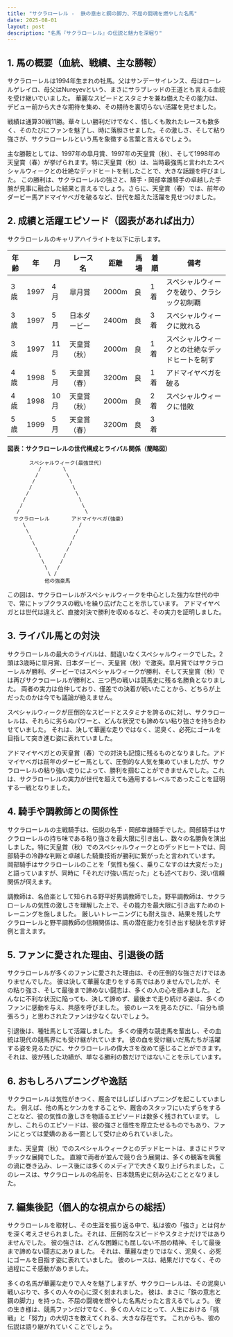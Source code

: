 ```yaml
---
title: "サクラローレル -  鉄の意志と鋼の脚力、不屈の闘魂を燃やした名馬"
date: 2025-08-01
layout: post
description: "名馬『サクラローレル』の伝説と魅力を深堀り"
---
```


## 1. 馬の概要（血統、戦績、主な勝鞍）

サクラローレルは1994年生まれの牡馬。父はサンデーサイレンス、母はローレルゲレイロ、母父はNureyevという、まさにサラブレッドの王道とも言える血統を受け継いでいました。  華麗なスピードとスタミナを兼ね備えたその能力は、デビュー前から大きな期待を集め、その期待を裏切らない活躍を見せました。

戦績は通算30戦11勝。華々しい勝利だけでなく、惜しくも敗れたレースも数多く、そのたびにファンを魅了し、時に落胆させました。その激しさ、そして粘り強さが、サクラローレルという馬を象徴する言葉と言えるでしょう。

主な勝鞍としては、1997年の皐月賞、1997年の天皇賞（秋）、そして1998年の天皇賞（春）が挙げられます。特に天皇賞（秋）は、当時最強馬と言われたスペシャルウィークとの壮絶なデッドヒートを制したことで、大きな話題を呼びました。  この勝利は、サクラローレルの強さと、騎手・岡部幸雄騎手の卓越した手腕が見事に融合した結果と言えるでしょう。さらに、天皇賞（春）では、前年のダービー馬アドマイヤベガを破るなど、世代を超えた活躍を見せつけました。


## 2. 成績と活躍エピソード（図表があれば出力）

サクラローレルのキャリアハイライトを以下に示します。

| 年齢 | 年 | 月 | レース名           | 距離 | 馬場 | 着順 | 備考                                      |
|-----|----|----|--------------------|-----|-----|-----|-------------------------------------------|
| 3歳 | 1997 | 4月 | 皐月賞             | 2000m | 良 | 1着 | スペシャルウィークを破り、クラシック初制覇 |
| 3歳 | 1997 | 5月 | 日本ダービー         | 2400m | 良 | 3着 | スペシャルウィークに敗れる                 |
| 3歳 | 1997 | 11月 | 天皇賞（秋）       | 2000m | 良 | 1着 | スペシャルウィークとの壮絶なデッドヒートを制す |
| 4歳 | 1998 | 5月 | 天皇賞（春）       | 3200m | 良 | 1着 | アドマイヤベガを破る                       |
| 4歳 | 1998 | 10月 | 天皇賞（秋）       | 2000m | 良 | 2着 | スペシャルウィークに惜敗                   |
| 5歳 | 1999 | 5月 | 天皇賞（春）       | 3200m | 良 | 3着 |                                           |


**図表：サクラローレルの世代構成とライバル関係（簡略図）**

```
       スペシャルウィーク(最強世代)
          /       \
         /         \
        /           \
       /             \
      /               \
     /                 \
    /                   \
   /                     \
  サクラローレル       アドマイヤベガ(強豪)
     \                 /
      \               /
       \             /
        \           /
         \         /
          \       /
           \     /
            \   /
             \ /
            他の強豪馬

```

この図は、サクラローレルがスペシャルウィークを中心とした強力な世代の中で、常にトップクラスの戦いを繰り広げたことを示しています。  アドマイヤベガとは世代は違えど、直接対決で勝利を収めるなど、その実力を証明しました。


## 3. ライバル馬との対決

サクラローレルの最大のライバルは、間違いなくスペシャルウィークでした。2頭は3歳時に皐月賞、日本ダービー、天皇賞（秋）で激突。皐月賞ではサクラローレルが勝利、ダービーではスペシャルウィークが勝利、そして天皇賞（秋）では再びサクラローレルが勝利と、三つ巴の戦いは競馬史に残る名勝負となりました。  両者の実力は伯仲しており、僅差での決着が続いたことから、どちらが上だったのかは今でも議論が絶えません。 

スペシャルウィークが圧倒的なスピードとスタミナを誇るのに対し、サクラローレルは、それらに劣らぬパワーと、どんな状況でも諦めない粘り強さを持ち合わせていました。  それは、決して華麗な走りではなく、泥臭く、必死にゴールを目指して突き進む姿に表れていました。

アドマイヤベガとの天皇賞（春）での対決も記憶に残るものとなりました。アドマイヤベガは前年のダービー馬として、圧倒的な人気を集めていましたが、サクラローレルの粘り強い走りによって、勝利を掴むことができませんでした。これは、サクラローレルの実力が世代を超えても通用するレベルであったことを証明する一戦となりました。


## 4. 騎手や調教師との関係性

サクラローレルの主戦騎手は、伝説の名手・岡部幸雄騎手でした。岡部騎手はサクラローレルの持ち味である粘り強さを最大限に引き出し、数々の名勝負を演出しました。特に天皇賞（秋）でのスペシャルウィークとのデッドヒートでは、岡部騎手の冷静な判断と卓越した騎乗技術が勝利に繋がったと言われています。  岡部騎手はサクラローレルのことを「気性も強く、乗りこなすのは大変だった」と語っていますが、同時に「それだけ強い馬だった」とも述べており、深い信頼関係が伺えます。

調教師は、名伯楽として知られる野平好男調教師でした。野平調教師は、サクラローレルの気性の激しさを理解した上で、その能力を最大限に引き出すためのトレーニングを施しました。  厳しいトレーニングにも耐え抜き、結果を残したサクラローレルと野平調教師の信頼関係は、馬の潜在能力を引き出す秘訣を示す好例と言えます。


## 5. ファンに愛された理由、引退後の話

サクラローレルが多くのファンに愛された理由は、その圧倒的な強さだけではありませんでした。  彼は決して華麗な走りをする馬ではありませんでしたが、その粘り強さ、そして最後まで諦めない闘志は、多くの人の心を掴みました。  どんなに不利な状況に陥っても、決して諦めず、最後まで走り続ける姿は、多くのファンに感動を与え、共感を呼びました。  彼のレースを見るたびに、「自分も頑張ろう」と思わされたファンは少なくないでしょう。

引退後は、種牡馬として活躍しました。  多くの優秀な競走馬を輩出し、その血統は現代の競馬界にも受け継がれています。  彼の血を受け継いだ馬たちが活躍する姿を見るたびに、サクラローレルの偉大さを改めて感じることができます。  それは、彼が残した功績が、単なる勝利の数だけではないことを示しています。


## 6. おもしろハプニングや逸話

サクラローレルは気性がきつく、厩舎ではしばしばハプニングを起こしていました。  例えば、他の馬とケンカをすることや、厩舎のスタッフにいたずらをすることなど、彼の気性の激しさを物語るエピソードは数多く残されています。  しかし、これらのエピソードは、彼の強さと個性を際立たせるものでもあり、ファンにとっては愛嬌のある一面として受け止められていました。

また、天皇賞（秋）でのスペシャルウィークとのデッドヒートは、まさにドラマチックな展開でした。  直線で両者が並んで競り合う展開は、多くの観客を興奮の渦に巻き込み、レース後には多くのメディアで大きく取り上げられました。このレースは、サクラローレルの名前を、日本競馬史に刻み込むこととなりました。


## 7. 編集後記（個人的な視点からの総括）

サクラローレルを取材し、その生涯を振り返る中で、私は彼の「強さ」とは何かを深く考えさせられました。それは、圧倒的なスピードやスタミナだけではありませんでした。  彼の強さは、どんな困難にも屈しない不屈の精神、そして最後まで諦めない闘志にありました。  それは、華麗な走りではなく、泥臭く、必死にゴールを目指す姿に表れていました。  彼のレースは、結果だけでなく、その過程にこそ感動がありました。

多くの名馬が華麗な走りで人々を魅了しますが、サクラローレルは、その泥臭い戦いぶりで、多くの人々の心に深く刻まれました。  彼は、まさに「鉄の意志と鋼の脚力」を持った、不屈の闘魂を燃やした名馬だったと言えるでしょう。  彼の生き様は、競馬ファンだけでなく、多くの人々にとって、人生における「挑戦」と「努力」の大切さを教えてくれる、大きな存在です。  これからも、彼の伝説は語り継がれていくことでしょう。
